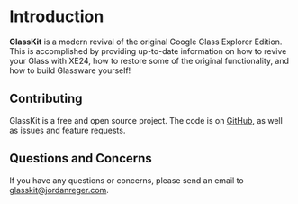 # Introduction
**GlassKit** is a modern revival of the original Google Glass Explorer Edition. This is accomplished by providing up-to-date information on how to revive your Glass with XE24, how to restore some of the original functionality, and how to build Glassware yourself!

## Contributing
GlassKit is a free and open source project. The code is on [GitHub](https://github.com/GlassKit), as well as issues and feature requests.

## Questions and Concerns
If you have any questions or concerns, please send an email to [glasskit@jordanreger.com](mailto:glasskit@jordanreger.com).